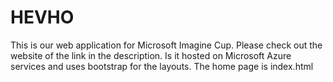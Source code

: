 # HEVHO
This is our web application for Microsoft Imagine Cup. Please check out the website of the link in the description. Is it hosted on Microsoft Azure services and uses bootstrap for the layouts. The home page is index.html
